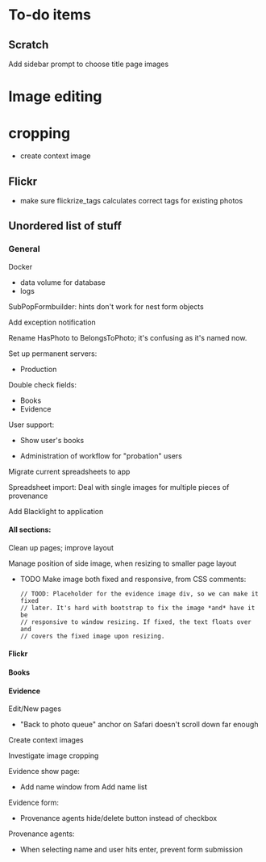 # To-do items

## Scratch

Add sidebar prompt to choose title page images

# Image editing

# cropping

- create context image

## Flickr

- make sure flickrize_tags calculates correct tags for existing photos

## Unordered list of stuff

### General

Docker

  - data volume for database
  - logs

SubPopFormbuilder: hints don't work for nest form objects

Add exception notification

Rename HasPhoto to BelongsToPhoto; it's confusing as it's named now.

Set up permanent servers:

<!-- - Staging -->
- Production

Double check fields:

- Books
- Evidence

User support:

<!-- - Add full_name to user -->
<!-- - Add user to books and evidence: `created_by`, `updated_by` -->
- Show user's books
<!-- - Push to Flickr workflow -->
- Administration of workflow for "probation" users

Migrate current spreadsheets to app

Spreadsheet import: Deal with single images for multiple pieces of provenance

Add Blacklight to application

<!-- Model name: -->

<!-- - replace `item.class.name.underscore` with `item.model_name.element`
  throughout -->

#### All sections:

Clean up pages; improve layout

Manage position of side image, when resizing to smaller page layout

  - TODO Make image both fixed and responsive, from CSS comments:

        // TOOD: Placeholder for the evidence image div, so we can make it fixed
        // later. It's hard with bootstrap to fix the image *and* have it be
        // responsive to window resizing. If fixed, the text floats over and
        // covers the fixed image upon resizing.

#### Flickr ####

<!-- Move flickr_preview partial from shared to flickr/show view -->

#### Books ####

<!-- Add date_narrative field
  - form
  - show
  - hint
 -->
#### Evidence

Edit/New pages
- "Back to photo queue" anchor on Safari doesn't scroll down far enough

Create context images

Investigate image cropping

Evidence show page:

- Add name window from Add name list

Evidence form:

- Provenance agents hide/delete button instead of checkbox

Provenance agents:
- When selecting name and user hits enter, prevent form submission

<!-- Where?

  - ?? Provenance place?
  - Hint? <-- Try this one. "Give a place named in the provenance mark or the location of the book at the time the mark was added." -->

<!-- X - fit image in container

x - Decide whether a used master image can be edited and how to behave if yes
x
x     - Option 1) If the image has been used for evidence or a title page, create
x       a new photo object to assign to each publishable to which the image is
x       attached
x
x     - Option 2) If the image has been used for evidence or a title page, create
x       a new *master* photo and edit it.
x
x     - Option 3) Locking: Lock the master image if it has been used.
x
x     - Option 3a) Modified locking:  Lock master image, but allow it to be
x       duplicated (this is about the same thing as Option 2).
x
x - set cropped modal max size to window size?
x - upload image to app
x - create/update image
x - when updating photo show progress bar for image in status element -->
<!-- x - Rename concern HasPhoto -> BelongsToPhoto -->
<!-- Automatically display context image created for cropped photos -->
<!-- Do not attach context image on crop if one is already assigned -->
<!-- Delete action for publishables removes 'Delete' button from all publishables -->
